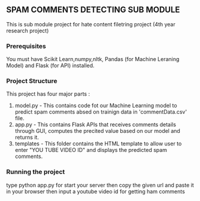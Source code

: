 ## SPAM COMMENTS DETECTING SUB MODULE
This is sub module project for hate content filetring project (4th year research project)

### Prerequisites
You must have Scikit Learn,numpy,nltk, Pandas (for Machine Leraning Model) and Flask (for API) installed.

### Project Structure
This project has four major parts :
1. model.py - This contains code fot our Machine Learning model to predict spam comments absed on trainign data in 'commentData.csv' file.
2. app.py - This contains Flask APIs that receives comments details through GUI, computes the precited value based on our model and returns it.
3. templates - This folder contains the HTML template to allow user to enter "YOU TUBE VIDEO ID" and displays the predicted spam comments.

### Running the project

type python app.py for start your server 
then copy the given url and paste it in your browser
then input a youtube video id for getting ham comments
